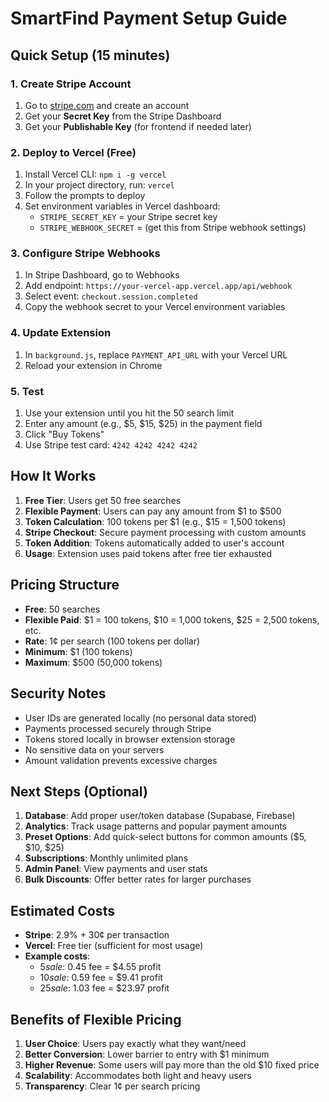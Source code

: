 # SmartFind Payment Setup Guide

## Quick Setup (15 minutes)

### 1. Create Stripe Account
1. Go to [stripe.com](https://stripe.com) and create an account
2. Get your **Secret Key** from the Stripe Dashboard
3. Get your **Publishable Key** (for frontend if needed later)

### 2. Deploy to Vercel (Free)
1. Install Vercel CLI: `npm i -g vercel`
2. In your project directory, run: `vercel`
3. Follow the prompts to deploy
4. Set environment variables in Vercel dashboard:
   - `STRIPE_SECRET_KEY` = your Stripe secret key
   - `STRIPE_WEBHOOK_SECRET` = (get this from Stripe webhook settings)

### 3. Configure Stripe Webhooks
1. In Stripe Dashboard, go to Webhooks
2. Add endpoint: `https://your-vercel-app.vercel.app/api/webhook`
3. Select event: `checkout.session.completed`
4. Copy the webhook secret to your Vercel environment variables

### 4. Update Extension
1. In `background.js`, replace `PAYMENT_API_URL` with your Vercel URL
2. Reload your extension in Chrome

### 5. Test
1. Use your extension until you hit the 50 search limit
2. Enter any amount (e.g., $5, $15, $25) in the payment field
3. Click "Buy Tokens" 
4. Use Stripe test card: `4242 4242 4242 4242`

## How It Works

1. **Free Tier**: Users get 50 free searches
2. **Flexible Payment**: Users can pay any amount from $1 to $500
3. **Token Calculation**: 100 tokens per $1 (e.g., $15 = 1,500 tokens)
4. **Stripe Checkout**: Secure payment processing with custom amounts
5. **Token Addition**: Tokens automatically added to user's account
6. **Usage**: Extension uses paid tokens after free tier exhausted

## Pricing Structure

- **Free**: 50 searches
- **Flexible Paid**: $1 = 100 tokens, $10 = 1,000 tokens, $25 = 2,500 tokens, etc.
- **Rate**: 1¢ per search (100 tokens per dollar)
- **Minimum**: $1 (100 tokens)
- **Maximum**: $500 (50,000 tokens)

## Security Notes

- User IDs are generated locally (no personal data stored)
- Payments processed securely through Stripe
- Tokens stored locally in browser extension storage
- No sensitive data on your servers
- Amount validation prevents excessive charges

## Next Steps (Optional)

1. **Database**: Add proper user/token database (Supabase, Firebase)
2. **Analytics**: Track usage patterns and popular payment amounts
3. **Preset Options**: Add quick-select buttons for common amounts ($5, $10, $25)
4. **Subscriptions**: Monthly unlimited plans
5. **Admin Panel**: View payments and user stats
6. **Bulk Discounts**: Offer better rates for larger purchases

## Estimated Costs

- **Stripe**: 2.9% + 30¢ per transaction
- **Vercel**: Free tier (sufficient for most usage)
- **Example costs**:
  - $5 sale: ~$0.45 fee = $4.55 profit
  - $10 sale: ~$0.59 fee = $9.41 profit  
  - $25 sale: ~$1.03 fee = $23.97 profit

## Benefits of Flexible Pricing

1. **User Choice**: Users pay exactly what they want/need
2. **Better Conversion**: Lower barrier to entry with $1 minimum
3. **Higher Revenue**: Some users will pay more than the old $10 fixed price
4. **Scalability**: Accommodates both light and heavy users
5. **Transparency**: Clear 1¢ per search pricing 